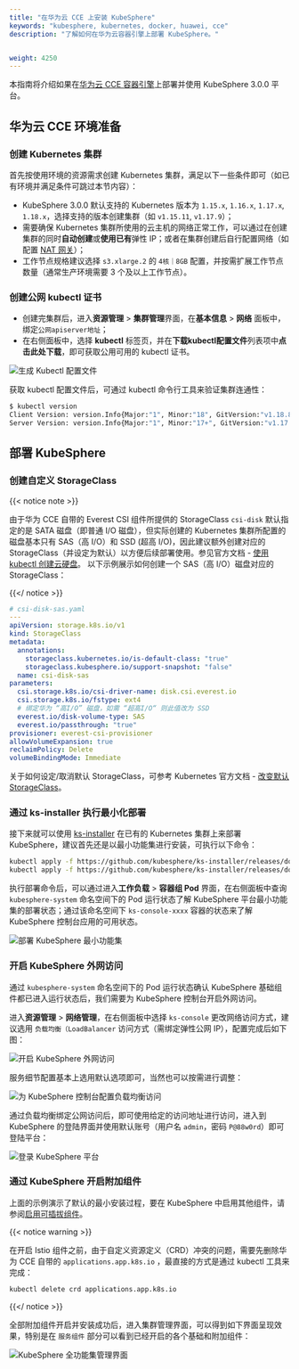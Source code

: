```yaml
---
title: "在华为云 CCE 上安装 KubeSphere"
keywords: "kubesphere, kubernetes, docker, huawei, cce"
description: "了解如何在华为云容器引擎上部署 KubeSphere。"


weight: 4250
---
```


本指南将介绍如果在[华为云 CCE 容器引擎](https://support.huaweicloud.com/cce/)上部署并使用 KubeSphere 3.0.0 平台。

## 华为云 CCE 环境准备

### 创建 Kubernetes 集群

首先按使用环境的资源需求创建 Kubernetes 集群，满足以下一些条件即可（如已有环境并满足条件可跳过本节内容）：

- KubeSphere 3.0.0 默认支持的 Kubernetes 版本为 `1.15.x`, `1.16.x`, `1.17.x`, `1.18.x`，选择支持的版本创建集群（如 `v1.15.11`, `v1.17.9`）；
- 需要确保 Kubernetes 集群所使用的云主机的网络正常工作，可以通过在创建集群的同时**自动创建**或**使用已有**弹性 IP；或者在集群创建后自行配置网络（如配置 [NAT 网关](https://support.huaweicloud.com/natgateway/)）；
- 工作节点规格建议选择 `s3.xlarge.2` 的 `4核｜8GB` 配置，并按需扩展工作节点数量（通常生产环境需要 3 个及以上工作节点）。

### 创建公网 kubectl 证书

- 创建完集群后，进入**资源管理** > **集群管理**界面，在**基本信息** > **网络** 面板中，绑定`公网apiserver地址`；
- 在右侧面板中，选择 **kubectl** 标签页，并在**下载kubectl配置文件**列表项中**点击此处下载**，即可获取公用可用的 kubectl 证书。

![生成 Kubectl 配置文件](/images/docs/huawei-cce/zh/generate-kubeconfig.png)

获取 kubectl 配置文件后，可通过 kubectl 命令行工具来验证集群连通性：

```bash
$ kubectl version
Client Version: version.Info{Major:"1", Minor:"18", GitVersion:"v1.18.8", GitCommit:"9f2892aab98fe339f3bd70e3c470144299398ace", GitTreeState:"clean", BuildDate:"2020-08-15T10:08:56Z", GoVersion:"go1.14.7", Compiler:"gc", Platform:"darwin/amd64"}
Server Version: version.Info{Major:"1", Minor:"17+", GitVersion:"v1.17.9-r0-CCE20.7.1.B003-17.36.3", GitCommit:"136c81cf3bd314fcbc5154e07cbeece860777e93", GitTreeState:"clean", BuildDate:"2020-08-08T06:01:28Z", GoVersion:"go1.13.9", Compiler:"gc", Platform:"linux/amd64"}
```

## 部署 KubeSphere

### 创建自定义 StorageClass

{{< notice note >}}

由于华为 CCE 自带的 Everest CSI 组件所提供的 StorageClass `csi-disk` 默认指定的是 SATA 磁盘（即普通 I/O 磁盘），但实际创建的 Kubernetes 集群所配置的磁盘基本只有 SAS（高 I/O）和 SSD (超高 I/O)，因此建议额外创建对应的 StorageClass（并设定为默认）以方便后续部署使用。参见官方文档 - [使用 kubectl 创建云硬盘](https://support.huaweicloud.com/usermanual-cce/cce_01_0044.html#section7)。
以下示例展示如何创建一个 SAS（高 I/O）磁盘对应的 StorageClass：

{{</ notice >}}

```yaml
# csi-disk-sas.yaml
---
apiVersion: storage.k8s.io/v1
kind: StorageClass
metadata:
  annotations:
    storageclass.kubernetes.io/is-default-class: "true"
    storageclass.kubesphere.io/support-snapshot: "false"
  name: csi-disk-sas
parameters:
  csi.storage.k8s.io/csi-driver-name: disk.csi.everest.io
  csi.storage.k8s.io/fstype: ext4
  # 绑定华为 “高I/O” 磁盘，如需 “超高I/O“ 则此值改为 SSD
  everest.io/disk-volume-type: SAS
  everest.io/passthrough: "true"
provisioner: everest-csi-provisioner
allowVolumeExpansion: true
reclaimPolicy: Delete
volumeBindingMode: Immediate
```

关于如何设定/取消默认 StorageClass，可参考 Kubernetes 官方文档 - [改变默认 StorageClass](https://kubernetes.io/zh/docs/tasks/administer-cluster/change-default-storage-class/)。

### 通过 ks-installer 执行最小化部署

接下来就可以使用 [ks-installer](https://github.com/kubesphere/ks-installer) 在已有的 Kubernetes 集群上来部署 KubeSphere，建议首先还是以最小功能集进行安装，可执行以下命令：

```bash
kubectl apply -f https://github.com/kubesphere/ks-installer/releases/download/v3.0.0/kubesphere-installer.yaml
kubectl apply -f https://github.com/kubesphere/ks-installer/releases/download/v3.0.0/cluster-configuration.yaml
```

执行部署命令后，可以通过进入**工作负载** > **容器组 Pod** 界面，在右侧面板中查询 `kubesphere-system` 命名空间下的 Pod 运行状态了解 KubeSphere 平台最小功能集的部署状态；通过该命名空间下 `ks-console-xxxx` 容器的状态来了解 KubeSphere 控制台应用的可用状态。

![部署 KubeSphere 最小功能集](/images/docs/huawei-cce/zh/deploy-ks-minimal.png)

### 开启 KubeSphere 外网访问

通过 `kubesphere-system` 命名空间下的 Pod 运行状态确认 KubeSphere 基础组件都已进入运行状态后，我们需要为 KubeSphere 控制台开启外网访问。

进入**资源管理** > **网络管理**，在右侧面板中选择 `ks-console` 更改网络访问方式，建议选用 `负载均衡（LoadBalancer` 访问方式（需绑定弹性公网 IP），配置完成后如下图：

![开启 KubeSphere 外网访问](/images/docs/huawei-cce/zh/expose-ks-console.png)

服务细节配置基本上选用默认选项即可，当然也可以按需进行调整：

![为 KubeSphere 控制台配置负载均衡访问](/images/docs/huawei-cce/zh/edit-ks-console-svc.png)

通过负载均衡绑定公网访问后，即可使用给定的访问地址进行访问，进入到 KubeSphere 的登陆界面并使用默认账号（用户名 `admin`，密码 `P@88w0rd`）即可登陆平台：

![登录 KubeSphere 平台](/images/docs/huawei-cce/zh/login-ks-console.png)

### 通过 KubeSphere 开启附加组件

上面的示例演示了默认的最小安装过程，要在 KubeSphere 中启用其他组件，请参阅[启用可插拔组件](../../../pluggable-components/)。

{{< notice warning >}}

在开启 Istio 组件之前，由于自定义资源定义（CRD）冲突的问题，需要先删除华为 CCE 自带的 `applications.app.k8s.io` ，最直接的方式是通过 kubectl 工具来完成：

```bash
kubectl delete crd applications.app.k8s.io
```

{{</ notice >}}

全部附加组件开启并安装成功后，进入集群管理界面，可以得到如下界面呈现效果，特别是在 `服务组件` 部分可以看到已经开启的各个基础和附加组件：

![KubeSphere 全功能集管理界面](/images/docs/huawei-cce/zh/view-ks-console-full.png)
